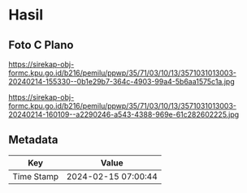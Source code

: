 # Hasil

## Foto C Plano

https://sirekap-obj-formc.kpu.go.id/b216/pemilu/ppwp/35/71/03/10/13/3571031013003-20240214-155330--0b1e29b7-364c-4903-99a4-5b6aa1575c1a.jpg

https://sirekap-obj-formc.kpu.go.id/b216/pemilu/ppwp/35/71/03/10/13/3571031013003-20240214-160109--a2290246-a543-4388-969e-61c282602225.jpg


## Metadata

| Key        | Value               |
| ---------- | ------------------- |
| Time Stamp | 2024-02-15 07:00:44 |



